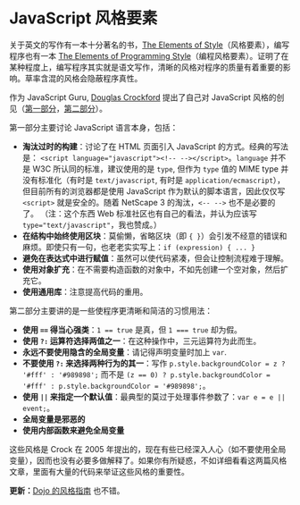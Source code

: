 # JavaScript 风格要素

关于英文的写作有一本十分著名的书，[The
Elements of Style][0]（风格要素），编写程序也有一本 [The Elements of Programming Style][1]（编程风格要素）。证明了在某种程度上，编写程序其实就是语文写作，清晰的风格对程序的质量有着重要的影响。草率含混的风格会隐蔽程序真性。

作为 JavaScript Guru, [Douglas Crockford][2] 提出了自己对 JavaScript 风格的创见（[第一部分][3]，[第二部分][4]）。

第一部分主要讨论 JavaScript 语言本身，包括：

- **淘汰过时的构建**：讨论了在 HTML 页面引入 JavaScript 的方式。经典的写法是：
  `<script language="javascript"><!-- --></script>`。`language` 并不是 W3C 所认同的标准，建议使用的是 `type`, 但作为 `type` 值的 MIME type 并没有标准化（有时是 `text/javascript`, 有时是 `application/ecmascript`），但目前所有的浏览器都是使用 JavaScript 作为默认的脚本语言，因此仅仅写`<script>` 就是安全的。随着 NetScape 3 的淘汰，`<-- -->` 也不是必要的了。 （注：这个东西 Web 标准社区也有自己的看法，并认为应该写 `type="text/javascript"`，我也赞成。）
- **在结构中始终使用区块**：莫偷懒，省略区块（即 `{ }`）会引发不经意的错误和麻烦。即使只有一句，也老老实实写上：`if (expression) { ... }`
- **避免在表达式中进行赋值**：虽然可以使代码紧凑，但会让控制流程难于理解。
- **使用对象扩充**：在不需要构造函数的对象中，不如先创建一个空对象，然后扩充它。
- **使用通用库**：注意提高代码的重用。

第二部分主要讲的是一些使程序更清晰和简洁的习惯用法：

- **使用 `==` 得当心强类**：`1 == true` 是真，但 `1 === true` 却为假。
- **使用 `?:` 运算符选择两值之一**：在这种操作中，三元运算符为此而生。
- **永远不要使用隐含的全局变量**：请记得声明变量时加上 `var`.
- **不要使用 `?:` 来选择两种行为的其一**：写作 `p.style.backgroundColor = z ? '#fff' : '#989898';` 而不是 `(z == 0) ? p.style.backgroundColor = '#fff' : p.style.backgroundColor = '#989898';`。
- **使用 `||` 来指定一个默认值**：最典型的莫过于处理事件参数了：`var e = e || event;`。
- **全局变量是邪恶的**
- **使用内部函数来避免全局变量**

这些风格是 Crock 在 2005 年提出的，现在有些已经深入人心（如不要使用全局变量），因而也没有必要多做解释了。如果你有所疑惑，不如详细看看这两篇风格文章，里面有大量的代码来举证这些风格的重要性。

**更新：**[Dojo 的风格指南][5] 也不错。

[0]: http://crockford.com/wrrrld/style.html
[1]: http://www.amazon.com/exec/obidos/ASIN/0070342075/wrrrldwideweb
[2]: http://www.crockford.com/
[3]: http://javascript.crockford.com/style1.html
[4]: http://javascript.crockford.com/style2.html
[5]: http://dojotoolkit.org/developer/StyleGuide
